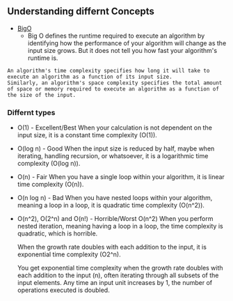 ## Understanding differnt Concepts

* [BigO](https://www.freecodecamp.org/news/big-o-cheat-sheet-time-complexity-chart/)
  * Big O defines the runtime required to execute an algorithm by identifying how the performance of your algorithm will change as the input size grows. But it does not tell you how fast your algorithm's runtime is.

```
An algorithm's time complexity specifies how long it will take to execute an algorithm as a function of its input size. 
Similarly, an algorithm's space complexity specifies the total amount of space or memory required to execute an algorithm as a function of the size of the input.
```

### Differnt types

* O(1) - Excellent/Best
    When your calculation is not dependent on the input size, it is a constant time complexity (O(1)).
* O(log n) - Good
    When the input size is reduced by half, maybe when iterating, handling recursion, or whatsoever, it is a logarithmic time complexity (O(log n)).
* O(n) - Fair
    When you have a single loop within your algorithm, it is linear time complexity (O(n)).
* O(n log n) - Bad
    When you have nested loops within your algorithm, meaning a loop in a loop, it is quadratic time complexity (O(n^2)).
* O(n^2), O(2^n) and O(n!) - Horrible/Worst
    O(n^2) When you perform nested iteration, meaning having a loop in a loop, the time complexity is quadratic, which is horrible.

    When the growth rate doubles with each addition to the input, it is exponential time complexity (O2^n).

    You get exponential time complexity when the growth rate doubles with each addition to the input (n), often iterating through all subsets of the input elements. Any time an input unit increases by 1, the number of operations executed is doubled.
